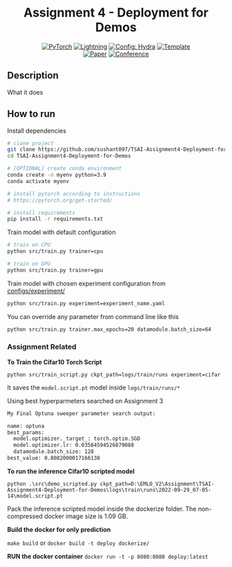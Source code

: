 <div align="center">

# Assignment 4 - Deployment for Demos



<a href="https://pytorch.org/get-started/locally/"><img alt="PyTorch" src="https://img.shields.io/badge/PyTorch-ee4c2c?logo=pytorch&logoColor=white"></a>
<a href="https://pytorchlightning.ai/"><img alt="Lightning" src="https://img.shields.io/badge/-Lightning-792ee5?logo=pytorchlightning&logoColor=white"></a>
<a href="https://hydra.cc/"><img alt="Config: Hydra" src="https://img.shields.io/badge/Config-Hydra-89b8cd"></a>
<a href="https://github.com/ashleve/lightning-hydra-template"><img alt="Template" src="https://img.shields.io/badge/-Lightning--Hydra--Template-017F2F?style=flat&logo=github&labelColor=gray"></a><br>
[![Paper](http://img.shields.io/badge/paper-arxiv.1001.2234-B31B1B.svg)](https://www.nature.com/articles/nature14539)
[![Conference](http://img.shields.io/badge/AnyConference-year-4b44ce.svg)](https://papers.nips.cc/paper/2020)

</div>

## Description

What it does

## How to run

Install dependencies

```bash
# clone project
git clone https://github.com/sushant097/TSAI-Assignment4-Deployment-for-Demos
cd TSAI-Assignment4-Deployment-for-Demos

# [OPTIONAL] create conda environment
conda create -n myenv python=3.9
conda activate myenv

# install pytorch according to instructions
# https://pytorch.org/get-started/

# install requirements
pip install -r requirements.txt
```

Train model with default configuration

```bash
# train on CPU
python src/train.py trainer=cpu

# train on GPU
python src/train.py trainer=gpu
```

Train model with chosen experiment configuration from [configs/experiment/](configs/experiment/)

```bash
python src/train.py experiment=experiment_name.yaml
```

You can override any parameter from command line like this

```bash
python src/train.py trainer.max_epochs=20 datamodule.batch_size=64
```

### Assignment Related
**To Train the Cifar10 Torch Script**

`python src/train_script.py ckpt_path=logs/train/runs experiment=cifar`

It saves the `model.script.pt` model inside `logs/train/runs/*`

Using best hyperparmeters searched on Assignment 3
```bash
My Final Optuna sweeper parameter search output:

name: optuna
best_params:
  model.optimizer._target_: torch.optim.SGD
  model.optimizer.lr: 0.03584594526879088
  datamodule.batch_size: 128
best_value: 0.8082000017166138
```

**To run the inference Cifar10 scripted model**

`python .\src\demo_scripted.py ckpt_path=D:\EMLO_V2\Assignment\TSAI-Assignment4-Deployment-for-Demos\logs\train\runs\2022-09-29_07-05-14\model.script.pt
`

Pack the inference scripted model inside the dockerize folder.
The non-compressed docker image size is 1.09 GB.

**Build the docker for only prediction**

`make build` or `docker build -t deploy dockerize/`

**RUN the docker container**
`docker run -t -p 8080:8080 deploy:latest`

